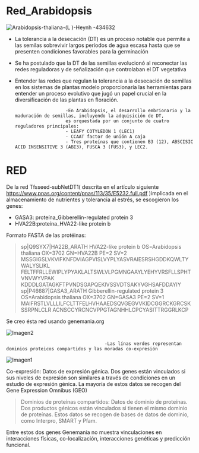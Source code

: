 # Red_Arabidopsis
![Arabidopsis-thaliana-(L )-Heynh -434632](https://user-images.githubusercontent.com/67028105/85800833-4811c680-b707-11ea-871c-1cf93de404f8.jpg)

- La tolerancia a la desecación (DT) es un proceso notable que permite a las semilas sobrevivir largos períodos de agua escasa hasta que se presenten condiciones favorables para la germinación

- Se ha postulado que la DT de las semillas evolucionó al reconectar las redes reguladoras y de señalización que controlaban el DT vegetativa

- Entender las redes que regulan la tolerancia a la desecación de semillas en los sistemas de plantas modelo proporcionaría las herramientas para entender un proceso evolutivo que jugó un papel crucial en la diversificación de las plantas en floración.

                         -En Arabidopsis, el desarrollo embrionario y la maduración de semillas, incluyendo la adquisición de DT, 
                         es orquestada por un conjunto de cuatro reguladores principales: 
                         - LEAFY COTYLEDON 1 (LEC1)
                         - CCAAT factor de unión A caja
                         - Tres proteínas que contienen B3 (12), ABSCISIC ACID INSENSITIVE 3 (ABI3), FUSCA 3 (FUS3), y LEC2.

# RED
De la red Tfsseed-subNetDT1( descrita en el artículo siguiente https://www.pnas.org/content/pnas/113/35/E5232.full.pdf )implicada en el almacenamiento de nutrientes y tolerancia al estrés, se escogieron los genes: 
- GASA3: proteína_Gibberellin-regulated protein 3
- HVA22B:proteína_HVA22-like protein b



Formato FASTA de las protéinas:
>sp|Q9SYX7|HA22B_ARATH HVA22-like protein b OS=Arabidopsis thaliana OX=3702 GN=HVA22B PE=2 SV=2
MSSGIGSLVKVIFKNFDVIAGPVISLVYPLYASVRAIESRSHGDDKQWLTYWALYSLIKL
FELTFFRLLEWIPLYPYAKLALTSWLVLPGMNGAAYLYEHYVRSFLLSPHTVNVWYVPAK
KDDDLGATAGKFTPVNDSGAPQEKIVSSVDTSAKYVGHSAFDDAYIY
>sp|P46687|GASA3_ARATH Gibberellin-regulated protein 3 OS=Arabidopsis thaliana OX=3702 GN=GASA3 PE=2 SV=1
MAIFRSTLVLLLILFCLTTFELHVHAAEDSQVGEGVVKIDCGGRCKGRCSKSSRPNLCLR
ACNSCCYRCNCVPPGTAGNHHLCPCYASITTRGGRLKCP

Se creo ésta red usando genemania.org

![Imagen2](https://user-images.githubusercontent.com/67028105/85803998-18b28800-b70e-11ea-8b9b-7f4640a848f5.jpg)

                                         -Las línas verdes representan dominios proteicos compartidos y las moradas co-expresión

![Imagen1](https://user-images.githubusercontent.com/67028105/85803913-e43ecc00-b70d-11ea-9b43-0237b487612f.jpg)

Co-expresión: Datos de expresión génica. Dos genes están vinculados si sus niveles de expresión son similares a través de condiciones en un estudio de expresión génica. La mayoría de estos datos se recogen del Gene Expression Omnibus (GEO)

>Dominios de proteínas compartidos: Datos de dominio de proteínas. Dos productos génicos están vinculados si tienen el mismo dominio de proteínas. Estos datos se recogen de bases de datos de dominio, como Interpro, SMART y Pfam.

Entre estos dos genes Genemania no muestra vinculaciones en interacciones físicas, co-localización, interacciones genéticas y predicción funcional.
